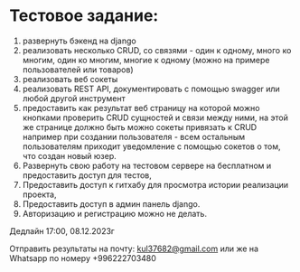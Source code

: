 # Тестовое задание: 
1. развернуть бэкенд на django 
2. реализовать несколько CRUD, со связями - один к одному, много ко многим, один ко многим, многие к одному (можно на примере пользователей или товаров) 
3. реализовать веб сокеты 
4. реализовать REST API, документировать с помощью swagger или любой другой инструмент 
5. предоставить как результат веб страницу на которой можно кнопками проверить CRUD сущностей и связи между ними, на этой же странице должно быть можно сокеты привязать к CRUD например при создании пользователя - всем остальным пользователям приходит уведомление с помощью сокетов о том, что создан новый юзер. 
6. Развернуть свою работу на тестовом сервере на бесплатном и предоставить доступ для тестов, 
7. Предоставить доступ к гитхабу для просмотра истории реализации проекта, 
8. Предоставить доступ в админ панель django. 
9. Авторизацию и регистрацию можно не делать.

Дедлайн 17:00, 08.12.2023г

Отправить результаты на почту: kul37682@gmail.com  или же на Whatsapp по номеру +996222703480